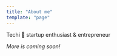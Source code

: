 ```yaml
---
title: "About me"
template: "page"
---
```


Techi 📱 startup enthusiast & entrepreneur

*More is coming soon!*
